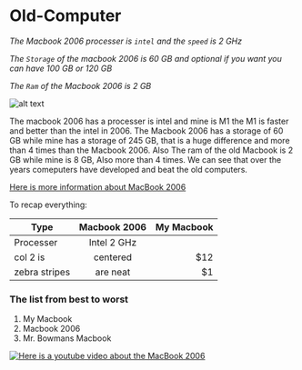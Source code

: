 # Old-Computer

*The Macbook 2006 processer is `intel` and the `speed` is 2 GHz*

*The `Storage` of the macbook 2006 is 60 GB and optional if you want you can have 100 GB or 120 GB*

*The `Ram` of the Macbook 2006 is 2 GB*

![alt text](https://www.cnet.com/a/img/resize/0ecf5d39c7f4795ca60fb3a9712bcbfe3b850b01/hub/2015/04/09/2c1ea574-fa65-45c2-81f9-bd4428b08699/macbook-2006-black.jpg?auto=webp&width=1200)

The macbook 2006 has a processer is intel and mine is M1 the M1 is faster and better than the intel in 2006. The Macbook 2006 has a storage of 60 GB while mine has a storage of 245 GB, that is a huge difference and more than 4 times than the Macbook 2006. Also The ram of the old Macbook is 2 GB while mine is 8 GB, Also more than 4 times. We can see that over the years comeputers have developed and beat the old computers.

[Here is more information about MacBook 2006](https://en.wikipedia.org/wiki/MacBook_(2006%E2%80%932012))

To recap everything:

| Type      | Macbook 2006      | My Macbook  |
| ------------- |:-------------:| -----:|
| Processer     | Intel 2 GHz| |
| col 2 is      | centered      |   $12 |
| zebra stripes | are neat      |    $1 |

### The list from best to worst

1. My Macbook
2. Macbook 2006
3. Mr. Bowmans Macbook

[![Here is a youtube video about the MacBook 2006](http://img.youtube.com/vi/BZs7QNhpWFk/0.jpg)](http://www.youtube.com/watch?v=BZs7QNhpWFk)
